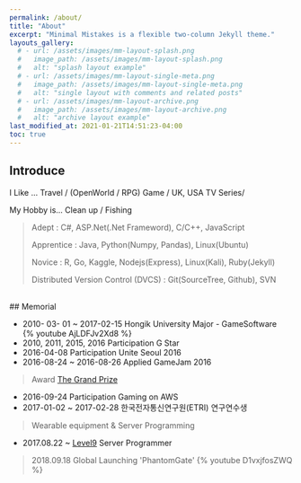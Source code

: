 ```yaml
---
permalink: /about/
title: "About"
excerpt: "Minimal Mistakes is a flexible two-column Jekyll theme."
layouts_gallery:
  # - url: /assets/images/mm-layout-splash.png
  #   image_path: /assets/images/mm-layout-splash.png
  #   alt: "splash layout example"
  # - url: /assets/images/mm-layout-single-meta.png
  #   image_path: /assets/images/mm-layout-single-meta.png
  #   alt: "single layout with comments and related posts"
  # - url: /assets/images/mm-layout-archive.png
  #   image_path: /assets/images/mm-layout-archive.png
  #   alt: "archive layout example"
last_modified_at: 2021-01-21T14:51:23-04:00
toc: true
---
```


## Introduce

<p>I Like ... Travel / (OpenWorld / RPG) Game  / UK, USA TV Series/  </p>
<p>My Hobby is... Clean up / Fishing</p>

> <p>Adept : C#, ASP.Net(.Net Frameword), C/C++, JavaScript</p>
> <p>Apprentice : Java, Python(Numpy, Pandas), Linux(Ubuntu)</p>
> <p>Novice : R, Go, Kaggle, Nodejs(Express), Linux(Kali), Ruby(Jekyll)</p>
> <p>Distributed Version Control (DVCS) : Git(SourceTree, Github), SVN</p>

<br>
## Memorial
<ul>
<li>2010- 03- 01 ~ 2017-02-15 Hongik University Major - GameSoftware </li>
{% youtube AjLDFJv2Xd8 %}
<li>2010, 2011, 2015, 2016 Participation G Star </li>
<li>2016-04-08 Participation Unite Seoul 2016 </li>
<li>2016-08-24 ~ 2016-08-26 Applied GameJam 2016</li>
</ul>

> Award [The Grand Prize](http://games3.cafe24.com/?p=3642/)

<ul>
<li>2016-09-24 Participation Gaming on AWS </li>
<li>2017-01-02 ~ 2017-02-28 한국전자통신연구원(ETRI) 연구연수생 </li>
</ul>

> Wearable equipment & Server Programming

<ul>
<li>2017.08.22 ~ <a href="http://www.lv9.co.kr/">Level9</a>  Server Programmer </li>
</ul>

> 2018.09.18 Global Launching 'PhantomGate'
{% youtube D1vxjfosZWQ %}